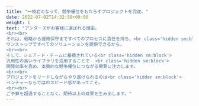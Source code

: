 ```yaml
---
title: "一枚岩となって、競争優位をもたらすプロジェクトを完遂。"
date: 2022-07-02T14:32:58+09:00
weight: 1
text: "アンダーズがお客様に選ばれる理由。
<br><br>
それは、戦略から運用保守まですべてのプロセスに責任を持ち、<br class='hidden sm:block'>
ワンストップですべてのソリューションを提供できるから。
<br><br>
そして、シェアード・チームに蓄積されている<br class='hidden sm:block'>  
汎用性の高いライブラリを活用することで  <br class='hidden sm:block'>
開発効率を高め、本質的な競争優位につながる開発に注力します。
<br><br>
プロジェクトをリードしながらやり遂げられるのは<br class='hidden sm:block'>
ベンチャーならではのスピード感があってこそ。
<br><br>
ご予算を超過することなく、期待以上の成果を生み出します。"
---
```



